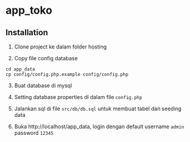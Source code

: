 # app_toko

## Installation

1. Clone project ke dalam folder hosting

2. Copy file config database
```
cd app_data
cp config/config.php.example config/config.php
```

3. Buat database di mysql

4. Setting database properties di dalam file ```config.php```

5. Jalankan sql di file ```src/db/db.sql``` untuk membuat tabel dan seeding data

6. Buka http://localhost/app_data, login dengan default username ```admin``` password ```12345```
